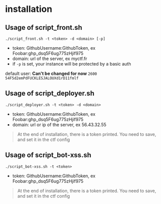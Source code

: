 # installation

## Usage of script_front.sh

`./script_front.sh -t <token> -d <domain> [-p]`

- token: GithubUsername:GithubToken, ex Foobar:ghp_dsq5F6ug775zHjif975
- domain: url of the server, ex myctf.fr
- if `-p` is set, your instance will be protected by a basic auth

default user: **Can't be changed for now**
`2600`
`54F5d2emPdFUCKLESJALOUXd1rD11fmlf`

  ## Usage of script_deployer.sh

`./script_deployer.sh -t <token> -d <domain>`

- token: GithubUsername:GithubToken, ex Foobar:ghp_dsq5F6ug775zHjif975
- domain: url or ip of the server, ex 56.43.32.55

> At the end of installation, there is a token printed. You need to save, and set it in the ctf config

  ## Usage of script_bot-xss.sh

`./script_bot-xss.sh -t <token>`

- token: GithubUsername:GithubToken, ex Foobar:ghp_dsq5F6ug775zHjif975

> At the end of installation, there is a token printed. You need to save, and set it in the ctf config
